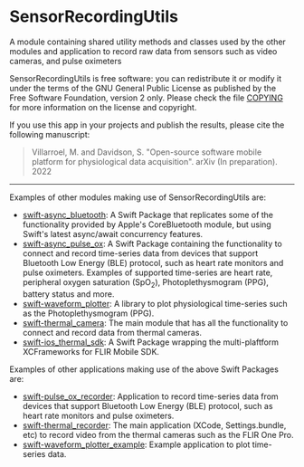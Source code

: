 # SensorRecordingUtils

A module containing shared utility methods and classes used by the other
modules and application to record raw data from sensors such as video cameras,
and pulse oximeters


SensorRecordingUtils is free software: you can redistribute it or modify it
under the terms of the GNU General Public License as published by the Free 
Software Foundation, version 2 only. Please check the file [COPYING](COPYING) 
for more information on the license and copyright.

If you use this app in your projects and publish the results, please cite the 
following manuscript:

> Villarroel, M. and Davidson, S. "Open-source software mobile platform for
physiological data acquisition". arXiv (In preparation). 2022

---

Examples of other modules making use of SensorRecordingUtils are:

- [swift-async_bluetooth](https://github.com/maurovm/swift-async_bluetooth): 
A Swift Package that replicates some of the functionality provided by Apple's
CoreBluetooth module, but using Swift's latest async/await concurrency features.
- [swift-async_pulse_ox](https://github.com/maurovm/swift-async_pulse_ox): A 
Swift Package containing the functionality to connect and record time-series 
data from devices that support Bluetooth Low Energy (BLE) protocol, such as 
heart rate monitors and pulse oximeters. Examples of supported time-series are
heart rate, peripheral oxygen saturation (SpO<sub>2</sub>), Photoplethysmogram
(PPG), battery status and more.
- [swift-waveform_plotter](https://github.com/maurovm/swift-waveform_plotter): 
A library to plot physiological time-series such as the Photoplethysmogram (PPG).
- [swift-thermal_camera](https://github.com/maurovm/swift-thermal_camera): The
main module that has all the functionality to connect and record data from
thermal cameras. 
- [swift-ios_thermal_sdk](https://github.com/maurovm/swift-ios_thermal_sdk): A
Swift Package wrapping the multi-plaftform XCFrameworks for FLIR Mobile SDK.

Examples of other applications making use of the above Swift Packages are:

- [swift-pulse_ox_recorder](https://github.com/maurovm/swift-pulse_ox_recorder):
Application to record time-series data from devices that support Bluetooth 
Low Energy (BLE) protocol, such as heart rate monitors and pulse oximeters.
- [swift-thermal_recorder](https://github.com/maurovm/swift-thermal_recorder): 
The main application (XCode, Settings.bundle, etc) to record video from the 
thermal cameras such as the FLIR One Pro.
- [swift-waveform_plotter_example](https://github.com/maurovm/swift-waveform_plotter_example): Example application to plot time-series data.
